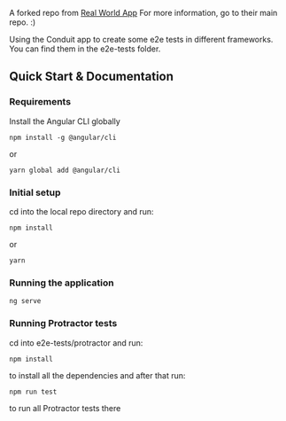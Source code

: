 A forked repo from [Real World App](https://github.com/gothinkster/realworld)
For more information, go to their main repo. :)

Using the Conduit app to create some e2e tests in different frameworks. You can find them in the e2e-tests folder.

## Quick Start & Documentation

### Requirements

Install the Angular CLI globally

```console
npm install -g @angular/cli
```

or

```console
yarn global add @angular/cli
```

### Initial setup

cd into the local repo directory and run:

```console
npm install
```

or

```console
yarn
```

### Running the application

```console
ng serve
```

### Running Protractor tests

cd into e2e-tests/protractor and run:

```console
npm install
```

to install all the dependencies and after that run:

```console
npm run test
```

to run all Protractor tests there
